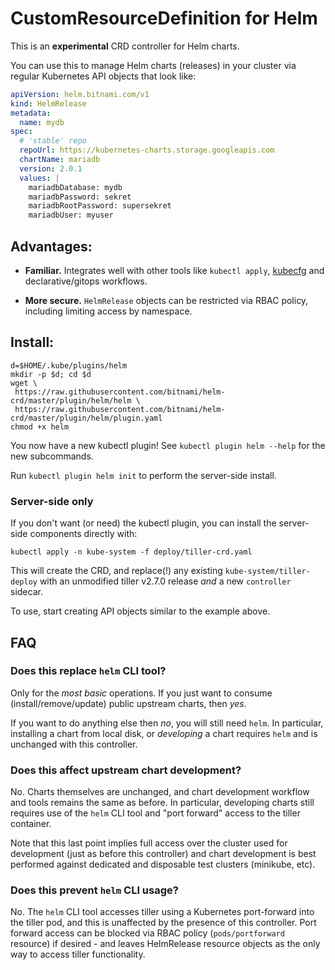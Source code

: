 # CustomResourceDefinition for Helm

This is an **experimental** CRD controller for Helm charts.

You can use this to manage Helm charts (releases) in your cluster via
regular Kubernetes API objects that look like:

```yaml
apiVersion: helm.bitnami.com/v1
kind: HelmRelease
metadata:
  name: mydb
spec:
  # 'stable' repo
  repoUrl: https://kubernetes-charts.storage.googleapis.com
  chartName: mariadb
  version: 2.0.1
  values: |
    mariadbDatabase: mydb
    mariadbPassword: sekret
    mariadbRootPassword: supersekret
    mariadbUser: myuser
```

## Advantages:

- **Familiar.** Integrates well with other tools like `kubectl
  apply`, [kubecfg] and declarative/gitops workflows.

- **More secure.** `HelmRelease` objects can be restricted via RBAC
  policy, including limiting access by namespace.

[kubecfg]: https://github.com/ksonnet/kubecfg

## Install:

```
d=$HOME/.kube/plugins/helm
mkdir -p $d; cd $d
wget \
 https://raw.githubusercontent.com/bitnami/helm-crd/master/plugin/helm/helm \
 https://raw.githubusercontent.com/bitnami/helm-crd/master/plugin/helm/plugin.yaml
chmod +x helm
```

You now have a new kubectl plugin!  See `kubectl plugin helm --help`
for the new subcommands.

Run `kubectl plugin helm init` to perform the server-side install.

### Server-side only

If you don't want (or need) the kubectl plugin, you can install the
server-side components directly with:

```
kubectl apply -n kube-system -f deploy/tiller-crd.yaml
```

This will create the CRD, and replace(!) any existing
`kube-system/tiller-deploy` with an unmodified tiller v2.7.0 release
*and* a new `controller` sidecar.

To use, start creating API objects similar to the example above.

## FAQ

### Does this replace `helm` CLI tool?

Only for the _most basic_ operations.  If you just want to consume
(install/remove/update) public upstream charts, then _yes_.

If you want to do anything else then _no_, you will still need `helm`.
In particular, installing a chart from local disk, or _developing_ a
chart requires `helm` and is unchanged with this controller.

### Does this affect upstream chart development?

No.  Charts themselves are unchanged, and chart development workflow
and tools remains the same as before.  In particular, developing
charts still requires use of the `helm` CLI tool and "port forward"
access to the tiller container.

Note that this last point implies full access over the cluster used
for development (just as before this controller) and chart development
is best performed against dedicated and disposable test clusters
(minikube, etc).

### Does this prevent `helm` CLI usage?

No.  The `helm` CLI tool accesses tiller using a Kubernetes port-forward
into the tiller pod, and this is unaffected by the presence of this
controller.  Port forward access can be blocked via RBAC policy
(`pods/portforward` resource) if desired - and leaves HelmRelease resource
objects as the only way to access tiller functionality.
